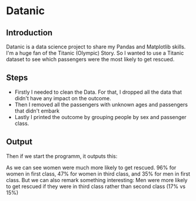 # Datanic
## Introduction
Datanic is a data science project to share my Pandas and Matplotlib skills.
I'm a huge fan of the Titanic (Olympic) Story. So I wanted to use a Titanic dataset to see which passengers were the most likely to get rescued.

## Steps
  * Firstly I needed to clean the Data. For that, I dropped all the data that didn't have any impact on the outcome.
  * Then I removed all the passengers with unknown ages and passengers that didn't embark
  * Lastly I printed the outcome by grouping people by sex and passenger class.
## Output
Then if we start the programm, it outputs this:



As we can see women were much more likely to get rescued. 96% for women in first class, 47% for women in third class, and 35% for men in first class.
But we can also remark something interesting: Men were more likely to get rescued if they were in third class rather than second class (17% vs 15%)
